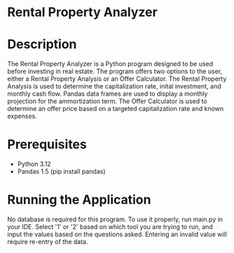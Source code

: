 # Rental Property Analyzer

# Description 
The Rental Property Analyzer is a Python program designed to be used before investing in real estate. The program offers two options to the user, either a Rental Property Analysis or an Offer Calculator. The Rental Property Analysis is used to determine the capitalization rate, inital investment, and monthly cash flow. Pandas data frames are used to display a monthly projection for the ammortization term. The Offer Calculator is used to determine an offer price based on a targeted capitalization rate and known expenses. 

# Prerequisites
* Python 3.12
* Pandas 1.5 (pip install pandas)

# Running the Application
No database is required for this program. To use it properly, run main.py in your IDE. Select '1' or '2' based on which tool you are trying to run, and input the values based on the questions asked. Entering an invalid value will require re-entry of the data.


